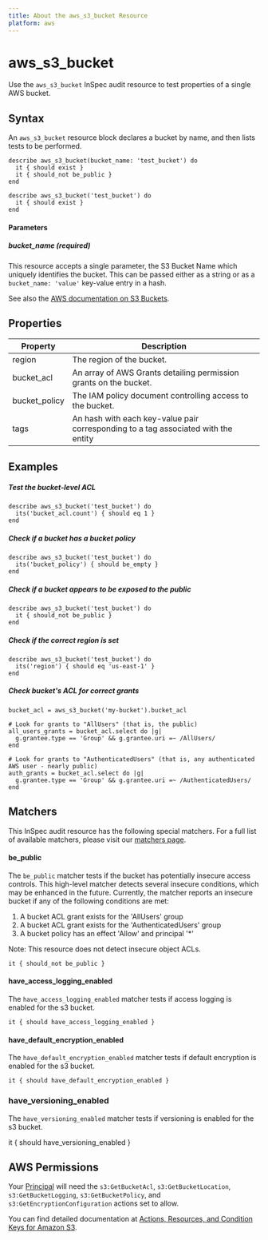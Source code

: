 ```yaml
---
title: About the aws_s3_bucket Resource
platform: aws
---
```


# aws\_s3\_bucket

Use the `aws_s3_bucket` InSpec audit resource to test properties of a single AWS bucket.

## Syntax

An `aws_s3_bucket` resource block declares a bucket by name, and then lists tests to be performed.

    describe aws_s3_bucket(bucket_name: 'test_bucket') do
      it { should exist }
      it { should_not be_public }
    end

    describe aws_s3_bucket('test_bucket') do
      it { should exist }
    end
    
#### Parameters

##### bucket_name _(required)_

This resource accepts a single parameter, the S3 Bucket Name which uniquely identifies the bucket. 
This can be passed either as a string or as a `bucket_name: 'value'` key-value entry in a hash.

See also the [AWS documentation on S3 Buckets](https://docs.aws.amazon.com/AmazonS3/latest/dev/UsingBucket.html).

## Properties

|Property      | Description|
| ---          | --- |
|region        | The region of the bucket. |
|bucket_acl    | An array of AWS Grants detailing permission grants on the bucket. |
|bucket_policy | The IAM policy document controlling access to the bucket.  |
|tags          | An hash with each key-value pair corresponding to a tag associated with the entity |

## Examples


##### Test the bucket-level ACL
    describe aws_s3_bucket('test_bucket') do
      its('bucket_acl.count') { should eq 1 }
    end

##### Check if a bucket has a bucket policy
    describe aws_s3_bucket('test_bucket') do
      its('bucket_policy') { should be_empty }
    end

##### Check if a bucket appears to be exposed to the public
    describe aws_s3_bucket('test_bucket') do
      it { should_not be_public }
    end

##### Check if the correct region is set
    describe aws_s3_bucket('test_bucket') do
      its('region') { should eq 'us-east-1' }
    end
    
##### Check bucket's ACL for correct grants
    bucket_acl = aws_s3_bucket('my-bucket').bucket_acl

    # Look for grants to "AllUsers" (that is, the public)
    all_users_grants = bucket_acl.select do |g|
      g.grantee.type == 'Group' && g.grantee.uri =~ /AllUsers/
    end

    # Look for grants to "AuthenticatedUsers" (that is, any authenticated AWS user - nearly public)
    auth_grants = bucket_acl.select do |g|
      g.grantee.type == 'Group' && g.grantee.uri =~ /AuthenticatedUsers/
    end

## Matchers

This InSpec audit resource has the following special matchers. For a full list of available matchers, please visit our [matchers page](https://www.inspec.io/docs/reference/matchers/).

#### be_public

The `be_public` matcher tests if the bucket has potentially insecure access controls. This high-level matcher detects several insecure conditions, which may be enhanced in the future. Currently, the matcher reports an insecure bucket if any of the following conditions are met:

  1. A bucket ACL grant exists for the 'AllUsers' group
  2. A bucket ACL grant exists for the 'AuthenticatedUsers' group
  3. A bucket policy has an effect 'Allow' and principal '*'

Note: This resource does not detect insecure object ACLs.

    it { should_not be_public }

#### have_access_logging_enabled

The `have_access_logging_enabled` matcher tests if access logging is enabled for the s3 bucket.

    it { should have_access_logging_enabled }

#### have_default_encryption_enabled

The `have_default_encryption_enabled` matcher tests if default encryption is enabled for the s3 bucket.

    it { should have_default_encryption_enabled }

### have_versioning_enabled

The `have_versioning_enabled` matcher tests if versioning is enabled for the s3 bucket.

   it { should have_versioning_enabled }

## AWS Permissions

Your [Principal](https://docs.aws.amazon.com/IAM/latest/UserGuide/intro-structure.html#intro-structure-principal) will need the `s3:GetBucketAcl`, `s3:GetBucketLocation`, `s3:GetBucketLogging`, `s3:GetBucketPolicy`, and `s3:GetEncryptionConfiguration` actions set to allow.

You can find detailed documentation at [Actions, Resources, and Condition Keys for Amazon S3](https://docs.aws.amazon.com/IAM/latest/UserGuide/list_amazons3.html).
